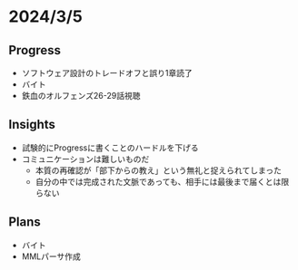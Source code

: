 # 2024/3/5

## Progress

- ソフトウェア設計のトレードオフと誤り1章読了
- バイト
- 鉄血のオルフェンズ26-29話視聴

## Insights

- 試験的にProgressに書くことのハードルを下げる
- コミュニケーションは難しいものだ
  - 本質の再確認が「部下からの教え」という無礼と捉えられてしまった
  - 自分の中では完成された文脈であっても、相手には最後まで届くとは限らない

## Plans

- バイト
- MMLパーサ作成
